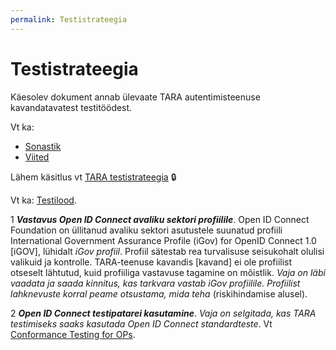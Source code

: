 ```yaml
---
permalink: Testistrateegia
---
```


# Testistrateegia

Käesolev dokument annab ülevaate TARA autentimisteenuse kavandatavatest testitöödest.

Vt ka:
- [Sonastik](Sonastik)
- [Viited](Viited)

Lähem käsitlus vt [TARA testistrateegia](https://confluence.ria.ee/display/TARA/TARA+testistrateegia) &#128274;

Vt ka: [Testilood](Testilood). 

1  ***Vastavus Open ID Connect avaliku sektori profiilile***. Open ID Connect Foundation on üllitanud avaliku sektori asutustele suunatud profiili International Government Assurance Profile (iGov) for OpenID Connect 1.0 [iGOV], lühidalt _iGov profiil_. Profiil sätestab rea turvalisuse seisukohalt olulisi valikuid ja kontrolle. TARA-teenuse kavandis [kavand] ei ole profiilist otseselt lähtutud, kuid profiiliga vastavuse tagamine on mõistlik. _Vaja on läbi vaadata ja saada kinnitus, kas tarkvara vastab iGov profiilile. Profiilist lahknevuste korral peame otsustama, mida teha_ (riskihindamise alusel).

2  ***Open ID Connect testipatarei kasutamine***. _Vaja on selgitada, kas TARA testimiseks saaks kasutada Open ID Connect standardteste_. Vt [Conformance Testing for OPs](http://openid.net/certification/testing/). 



